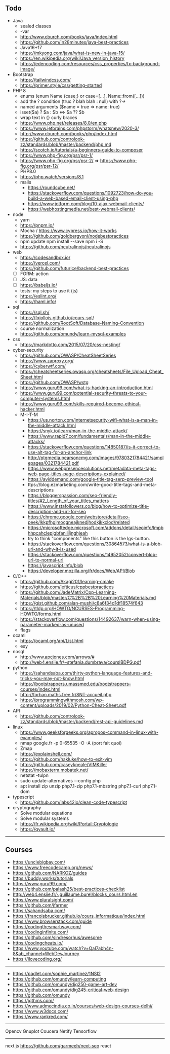 ## Todo

- Java
  - sealed classes
  - -var
  - http://www.cburch.com/books/java/index.html
  - https://github.com/in28minutes/java-best-practices
  - Java16+17
  - https://mkyong.com/java/what-is-new-in-java-15/
  - https://en.wikipedia.org/wiki/Java_version_history
  - https://edencoding.com/resources/css_properties/fx-background-image/
- Bootstrap
  - https://tailwindcss.com/
  - https://primer.style/css/getting-started
- PHP 8
  - enums (enum Name {case;} or case=[...]. Name::from([...]))
  - add the ? condition (truc ? blah blah : null) with ?->
  - named arguments ($name = true => name: true)
  - isset($a) ? $a : $b <=> $a ?? $b
  - wrap text in {} curly braces
  - https://www.php.net/releases/8.0/en.php
  - https://www.jetbrains.com/phpstorm/whatsnew/2020-3/
  - http://www.cburch.com/books/php/index.html
  - https://github.com/controlook-zz/standards/blob/master/backend/php.md
  - https://scotch.io/tutorials/a-beginners-guide-to-composer
  - https://www.php-fig.org/psr/psr-1/
  - https://www.php-fig.org/psr/psr-2/ => https://www.php-fig.org/psr/psr-12/
  - PHP8.0
  - https://php.watch/versions/8.1
  - mails
    - https://roundcube.net/
    - https://stackoverflow.com/questions/1092723/how-do-you-build-a-web-based-email-client-using-php
    - https://www.jotform.com/blog/10-ajax-webmail-clients/
    - https://webhostingmedia.net/best-webmail-clients/
- node
  - yarn
  - https://pnpm.io/
  - Mocha / https://www.cypress.io/how-it-works
  - https://github.com/goldbergyoni/nodebestpractices
  - npm update npm install --save npm i -S
  - https://github.com/neutralinojs/neutralinojs
- web
  - https://codesandbox.io/
  - https://vercel.com/
  - https://github.com/futurice/backend-best-practices
  - [ ] FORM: action
  - [ ] JS: data
  - [ ] https://babeljs.io/
  - tests: my steps to use it (js)
  - https://eslint.org/
  - https://haml.info/
- sql
  - https://sql.sh/
  - https://fxjollois.github.io/cours-sql/
  - https://github.com/RootSoft/Database-Naming-Convention
  - course normalization
  - https://github.com/omundy/learn-mysql-examples
- css
  - https://markdotto.com/2015/07/20/css-nesting/
- cyber-security
  - https://github.com/OWASP/CheatSheetSeries
  - https://www.zaproxy.org/
  - https://cyberwtf.com/
  - https://cheatsheetseries.owasp.org/cheatsheets/File_Upload_Cheat_Sheet.html
  - https://github.com/OWASP/wstg
  - https://www.guru99.com/what-is-hacking-an-introduction.html
  - https://www.guru99.com/potential-security-threats-to-your-computer-systems.html
  - https://www.guru99.com/skills-required-become-ethical-hacker.html
  - M-I-T-M
    - https://us.norton.com/internetsecurity-wifi-what-is-a-man-in-the-middle-attack.html
    - https://snyk.io/learn/man-in-the-middle-attack/
    - https://www.rapid7.com/fundamentals/man-in-the-middle-attacks/
    - https://stackoverflow.com/questions/14850187/is-it-correct-to-use-alt-tag-for-an-anchor-link
    - http://ptgmedia.pearsoncmg.com/images/9780321784421/samplepages/0321784421.pdf
    - https://www.webpresencesolutions.net/metadata-meta-tags-web-page-titles-page-descriptions-explained/
    - https://aviddemand.com/google-title-tag-serp-preview-tool
    - ttps://blog.ezmarketing.com/write-good-title-tags-and-meta-descriptions
    - https://bloggerspassion.com/seo-friendly-titles/#2_Length_of_your_titles_matters
    - https://www.instafollowers.co/blog/how-to-optimize-title-description-and-url-for-seo
    - https://chrome.google.com/webstore/detail/seo-peek/lkkpfhgjmocgneajknedjhodkjkkclod/related
    - https://microsoftedge.microsoft.com/addons/detail/seoinfo/lmpbhhpcahclepjgbfanililjnghjeah
    - try to think "components" like this button
      is the lgs-button.
    - https://stackoverflow.com/questions/30864573/what-is-a-blob-url-and-why-it-is-used
    - https://stackoverflow.com/questions/14952052/convert-blob-url-to-normal-url
    - https://javascript.info/blob
    - https://developer.mozilla.org/fr/docs/Web/API/Blob
- C/C++
  - https://github.com/Akagi201/learning-cmake
  - https://github.com/lefticus/cppbestpractices
  - https://github.com/JadeMatrix/Cpp-Learning-Materials/blob/master/C%2B%2B%20Learning%20Materials.md
  - https://gist.github.com/alan-mushi/c8a6f34d1df18574f643
  - https://tldp.org/HOWTO/NCURSES-Programming-HOWTO/forms.html
  - https://stackoverflow.com/questions/14492637/warn-when-using-parameter-marked-as-unused
  - flags
- ocaml
  - https://ocaml.org/api/List.html
  - esy
- nosql
  - http://www.apcjones.com/arrows/#
  - http://web4.ensiie.fr/~stefania.dumbrava/coursIBDPG.pdf
- python
  - https://sahandsaba.com/thirty-python-language-features-and-tricks-you-may-not-know.html
  - https://bootstrappers.umassmed.edu/bootstrappers-courses/index.html
  - http://forhan.maths.free.fr/SNT-accueil.php
  - https://programmingwithmosh.com/wp-content/uploads/2019/02/Python-Cheat-Sheet.pdf
- API
  - https://github.com/controlook-zz/standards/blob/master/backend/rest-api-guidelines.md
- linux
  - https://www.geeksforgeeks.org/apropos-command-in-linux-with-examples/
  - nmap google.fr -p 0-65535 -O -A (port fait quoi)
  - Zmap
  - https://explainshell.com/
  - https://github.com/hakluke/how-to-exit-vim
  - https://github.com/caseykneale/VIMKiller
  - https://mobaxterm.mobatek.net/
  - netstat -tulpn
  - sudo update-alternatives --config php
  - apt install zip unzip php7.1-zip php7.1-mbstring php7.1-curl php7.1-dom
- typescript
  - https://github.com/labs42io/clean-code-typescript
- cryptography
  - Solve modular equations
  - Solve modular systems
  - https://fr.wikipedia.org/wiki/Portail:Cryptologie
  - https://qvault.io/

<hr>

## Courses

- https://unclebigbay.com/
- https://www.freecodecamp.org/news/
- https://github.com/NARKOZ/guides
- https://buddy.works/tutorials
- https://www.guru99.com/
- https://github.com/palash25/best-practices-checklist
- http://web4.ensiie.fr/~guillaume.burel/blocks_cours.html.en
- https://www.pluralsight.com/
- https://github.com/jfarmer
- https://sahandsaba.com/
- https://francoisbrucker.github.io/cours_informatique/index.html
- https://www.browserstack.com/guide
- https://codingthesmartway.com/
- https://codinginfinite.com/
- https://github.com/sindresorhus/awesome
- https://codingcheats.io/
- https://www.youtube.com/watch?v=QaI7abh4n-8&ab_channel=WebDevJourney
- https://ilovecoding.org/

---

* <https://padlet.com/sophie_martinez/1NSI2>
* <https://github.com/omundy/learn-computing>
* <https://github.com/omundy/dig250-game-art-dev>
* <https://github.com/omundy/dig245-critical-web-design>
* <https://github.com/omundy>
* <https://jgthms.com/>
* <https://www.admecindia.co.in/courses/web-design-courses-delhi/>
* <https://www.w3docs.com/>
* <https://www.rankred.com/>

---

Opencv
Gnuplot
Coucera
Netify
Tensorflow

---

next.js
https://github.com/garmeeh/next-seo
react
